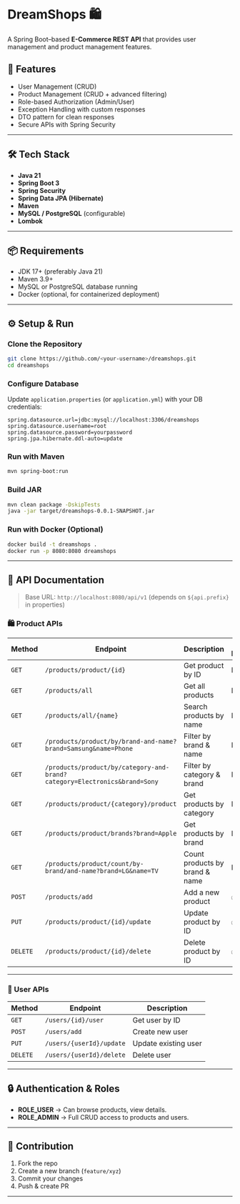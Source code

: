 

# DreamShops 🛍️

A Spring Boot–based **E-Commerce REST API** that provides user management and product management features.

## 🚀 Features

* User Management (CRUD)
* Product Management (CRUD + advanced filtering)
* Role-based Authorization (Admin/User)
* Exception Handling with custom responses
* DTO pattern for clean responses
* Secure APIs with Spring Security

---

## 🛠️ Tech Stack

* **Java 21**
* **Spring Boot 3**
* **Spring Security**
* **Spring Data JPA (Hibernate)**
* **Maven**
* **MySQL / PostgreSQL** (configurable)
* **Lombok**

---

## 📦 Requirements

* JDK 17+ (preferably Java 21)
* Maven 3.9+
* MySQL or PostgreSQL database running
* Docker (optional, for containerized deployment)

---

## ⚙️ Setup & Run

### Clone the Repository

```bash
git clone https://github.com/<your-username>/dreamshops.git
cd dreamshops
```

### Configure Database

Update `application.properties` (or `application.yml`) with your DB credentials:

```properties
spring.datasource.url=jdbc:mysql://localhost:3306/dreamshops
spring.datasource.username=root
spring.datasource.password=yourpassword
spring.jpa.hibernate.ddl-auto=update
```

### Run with Maven

```bash
mvn spring-boot:run
```

### Build JAR

```bash
mvn clean package -DskipTests
java -jar target/dreamshops-0.0.1-SNAPSHOT.jar
```

### Run with Docker (Optional)

```bash
docker build -t dreamshops .
docker run -p 8080:8080 dreamshops
```

---

## 📖 API Documentation

> Base URL: `http://localhost:8080/api/v1` (depends on `${api.prefix}` in properties)

### 🛍️ Product APIs

| Method   | Endpoint                                                                  | Description                    | Auth Required |
| -------- | ------------------------------------------------------------------------- | ------------------------------ | ------------- |
| `GET`    | `/products/product/{id}`                                                  | Get product by ID              | No            |
| `GET`    | `/products/all`                                                           | Get all products               | No            |
| `GET`    | `/products/all/{name}`                                                    | Search products by name        | No            |
| `GET`    | `/products/product/by/brand-and-name?brand=Samsung&name=Phone`            | Filter by brand & name         | No            |
| `GET`    | `/products/product/by/category-and-brand?category=Electronics&brand=Sony` | Filter by category & brand     | No            |
| `GET`    | `/products/product/{category}/product`                                    | Get products by category       | No            |
| `GET`    | `/products/product/brands?brand=Apple`                                    | Get products by brand          | No            |
| `GET`    | `/products/product/count/by-brand/and-name?brand=LG&name=TV`              | Count products by brand & name | No            |
| `POST`   | `/products/add`                                                           | Add a new product              | ✅ Admin       |
| `PUT`    | `/products/product/{id}/update`                                           | Update product by ID           | ✅ Admin       |
| `DELETE` | `/products/product/{id}/delete`                                           | Delete product by ID           | ✅ Admin       |

---

### 👤 User APIs

| Method   | Endpoint                 | Description          |
| -------- | ------------------------ | -------------------- |
| `GET`    | `/users/{id}/user`       | Get user by ID       |
| `POST`   | `/users/add`             | Create new user      |
| `PUT`    | `/users/{userId}/update` | Update existing user |
| `DELETE` | `/users/{userId}/delete` | Delete user          |

---

## 🔒 Authentication & Roles

* **ROLE\_USER** → Can browse products, view details.
* **ROLE\_ADMIN** → Full CRUD access to products and users.

---

## 📌 Contribution

1. Fork the repo
2. Create a new branch (`feature/xyz`)
3. Commit your changes
4. Push & create PR

---


